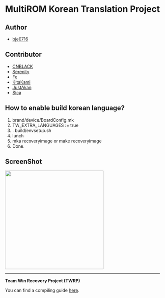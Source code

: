 MultiROM Korean Translation Project
===============================

Author
----------
* [bje0716](http://github.com/bje0716)

Contributor
-----------
* [CNBLACK](http://github.com/CNBLACK)
* [Serenity](http://github.com/SerenityS)
* [Fe](http://github.com/myjang0507)
* [KitaKami](http://github.com/kitakami)
* [JustAkan](http://github.com/JustAkan)
* [Sica](http://github.com/sumi0360)

How to enable build korean language?
------------------------------------
1. brand/device/BoardConfig.mk
1. TW_EXTRA_LANGUAGES := true
1. . build/envsetup.sh
1. lunch
1. mka recoveryimage or make recoveryimage
1. Done.


ScreenShot
----------
<img src="http://cafeptthumb1.phinf.naver.net/20160218_221/jins4218_1455806773853reofl_PNG/Screenshot_2016-02-18-08-34-06.png?type=w740" width="320">

---------------------------------------------

**Team Win Recovery Project (TWRP)**

You can find a compiling guide [here](http://forum.xda-developers.com/showthread.php?t=1943625 "Guide").
